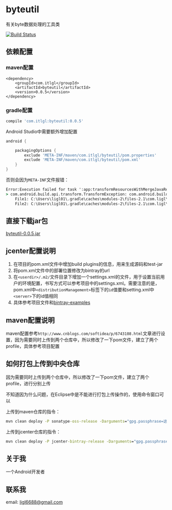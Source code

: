 # byteutil

有关byte数据处理的工具类

[![Build Status](https://www.travis-ci.org/itlgl/byteutil.svg?branch=master)](https://www.travis-ci.org/itlgl/byteutil)

## 依赖配置

### maven配置

```maven
<dependency>
    <groupId>com.itlgl</groupId>
    <artifactId>byteutil</artifactId>
    <version>0.0.5</version>
</dependency>
```

### gradle配置

```gradle
compile 'com.itlgl:byteutil:0.0.5'
```

Android Studio中需要额外增加配置

```gradle
android {

    packagingOptions {
        exclude 'META-INF/maven/com.itlgl/byteutil/pom.properties'
        exclude 'META-INF/maven/com.itlgl/byteutil/pom.xml'
    }
}
```

否则会因为`META-INF`文件报错：

```cmd
Error:Execution failed for task ':app:transformResourcesWithMergeJavaResForDebug'.
> com.android.build.api.transform.TransformException: com.android.builder.packaging.DuplicateFileException: Duplicate files copied in APK META-INF/maven/com.ligl/byteutil/pom.properties
	File1: C:\Users\ligl01\.gradle\caches\modules-2\files-2.1\com.ligl\byteutil\0.0.1\48d08a5499328c65e87fcbd1f01fdd6ad686eca2\byteutil-0.0.1.jar
	File2: C:\Users\ligl01\.gradle\caches\modules-2\files-2.1\com.ligl\byteutil\0.0.1\48d08a5499328c65e87fcbd1f01fdd6ad686eca2\byteutil-0.0.1.jar
```

## 直接下载jar包

[byteutil-0.0.5.jar](http://search.maven.org/remotecontent?filepath=com/itlgl/byteutil/0.0.5/byteutil-0.0.5.jar)

## jcenter配置说明

1. 在项目的pom.xml文件中增加build plugins的信息，用来生成源码和test-jar
2. 将pom.xml文件中的部署位置修改为bintray的url
3. 在`<userdir>/.m2/`文件目录下增加一个settings.xml的文件，用于设置当前用户的环境配置，书写方式可以参考项目中的settings.xml。需要注意的是，pom.xml中`<distributionManagement>`标签下的`id`值要和setting.xml中`<server>`下的id值相同
4. 具体参考项目文件和[bintray-examples](https://github.com/bintray/bintray-examples)

## maven配置说明

maven配置参考`http://www.cnblogs.com/softidea/p/6743108.html`文章进行设置，因为需要同时上传到两个仓库中，所以修改了一下pom文件，建立了两个profile，具体参考项目配置

## 如何打包上传到中央仓库

因为需要同时上传到两个仓库中，所以修改了一下pom文件，建立了两个profile，进行分别上传

不知道因为什么问题，在Eclipse中是不能进行打包上传操作的，使用命令窗口可以

上传到maven仓库的指令：
```cmd
mvn clean deploy -P sonatype-oss-release -Darguments="gpg.passphrase=这个passphrase没有起作用"
```

上传到jcenter仓库的指令：
```cmd
mvn clean deploy -P jcenter-bintray-release -Darguments="gpg.passphrase=这个passphrase没有起作用"
```

## 关于我

一个Android开发者

## 联系我

email: ligl6688@gmail.com
